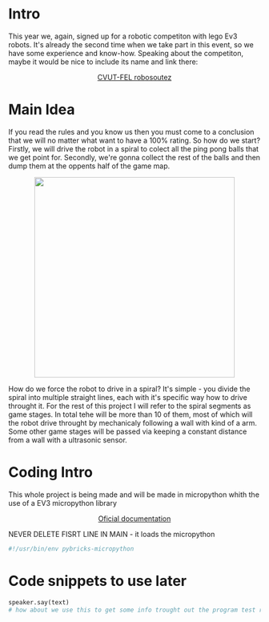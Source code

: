 # Intro

This year we, again, signed up for a robotic competiton with lego Ev3 robots. It's already the second time when we take part in this event, so we have some experience and know-how.
Speaking about the competiton, maybe it would be nice to include its name and link there: 
<p align="center">
  <a href='https://robosoutez.fel.cvut.cz/zadani-soutezni-ulohy'>CVUT-FEL robosoutez</a>
</p>

# Main Idea

If you read the rules and you know us then you must come to a conclusion that we will no matter what want to have a 100% rating. So how do we start?
Firstly, we will drive the robot in a spiral to colect all the ping pong balls that we get point for. Secondly, we're gonna collect the rest of the balls and then dump them at the oppents half of the game map.
<p align="center">
  <image src='mapa1.jpg' align='center' width='400'/>
</p>

How do we force the robot to drive in a spiral?
It's simple - you divide the spiral into multiple straight lines, each with it's specific way how to drive throught it.
For the rest of this project I will refer to the spiral segments as game stages. In total tehe will be more than 10 of them, most of which will the robot drive throught by mechanicaly following a wall with kind of a arm. Some other game stages will be passed via keeping a constant distance from a wall with a ultrasonic sensor.

# Coding Intro

This whole project is being made and will be made in micropython whith the use of a EV3 micropython library

<p align="center">
  <a href='https://pybricks.com/ev3-micropython/startinstall.html'>Oficial documentation</a>
</p>

NEVER DELETE FISRT LINE IN MAIN - it loads the micropython
```python
#!/usr/bin/env pybricks-micropython
```

# Code snippets to use later

```python
speaker.say(text)
# how about we use this to get some info trought out the program test runs?
```